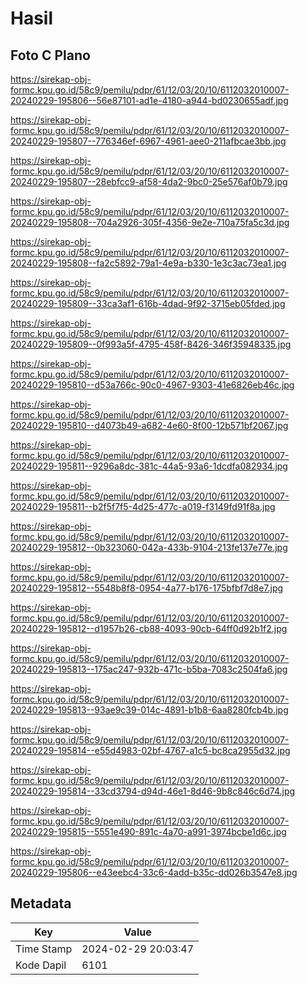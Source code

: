 # Hasil

## Foto C Plano

https://sirekap-obj-formc.kpu.go.id/58c9/pemilu/pdpr/61/12/03/20/10/6112032010007-20240229-195806--56e87101-ad1e-4180-a944-bd0230655adf.jpg

https://sirekap-obj-formc.kpu.go.id/58c9/pemilu/pdpr/61/12/03/20/10/6112032010007-20240229-195807--776346ef-6967-4961-aee0-211afbcae3bb.jpg

https://sirekap-obj-formc.kpu.go.id/58c9/pemilu/pdpr/61/12/03/20/10/6112032010007-20240229-195807--28ebfcc9-af58-4da2-9bc0-25e576af0b79.jpg

https://sirekap-obj-formc.kpu.go.id/58c9/pemilu/pdpr/61/12/03/20/10/6112032010007-20240229-195808--704a2926-305f-4356-9e2e-710a75fa5c3d.jpg

https://sirekap-obj-formc.kpu.go.id/58c9/pemilu/pdpr/61/12/03/20/10/6112032010007-20240229-195808--fa2c5892-79a1-4e9a-b330-1e3c3ac73ea1.jpg

https://sirekap-obj-formc.kpu.go.id/58c9/pemilu/pdpr/61/12/03/20/10/6112032010007-20240229-195809--33ca3af1-616b-4dad-9f92-3715eb05fded.jpg

https://sirekap-obj-formc.kpu.go.id/58c9/pemilu/pdpr/61/12/03/20/10/6112032010007-20240229-195809--0f993a5f-4795-458f-8426-346f35948335.jpg

https://sirekap-obj-formc.kpu.go.id/58c9/pemilu/pdpr/61/12/03/20/10/6112032010007-20240229-195810--d53a766c-90c0-4967-9303-41e6826eb46c.jpg

https://sirekap-obj-formc.kpu.go.id/58c9/pemilu/pdpr/61/12/03/20/10/6112032010007-20240229-195810--d4073b49-a682-4e60-8f00-12b571bf2067.jpg

https://sirekap-obj-formc.kpu.go.id/58c9/pemilu/pdpr/61/12/03/20/10/6112032010007-20240229-195811--9296a8dc-381c-44a5-93a6-1dcdfa082934.jpg

https://sirekap-obj-formc.kpu.go.id/58c9/pemilu/pdpr/61/12/03/20/10/6112032010007-20240229-195811--b2f5f7f5-4d25-477c-a019-f3149fd91f8a.jpg

https://sirekap-obj-formc.kpu.go.id/58c9/pemilu/pdpr/61/12/03/20/10/6112032010007-20240229-195812--0b323060-042a-433b-9104-213fe137e77e.jpg

https://sirekap-obj-formc.kpu.go.id/58c9/pemilu/pdpr/61/12/03/20/10/6112032010007-20240229-195812--5548b8f8-0954-4a77-b176-175bfbf7d8e7.jpg

https://sirekap-obj-formc.kpu.go.id/58c9/pemilu/pdpr/61/12/03/20/10/6112032010007-20240229-195812--d1957b26-cb88-4093-90cb-64ff0d92b1f2.jpg

https://sirekap-obj-formc.kpu.go.id/58c9/pemilu/pdpr/61/12/03/20/10/6112032010007-20240229-195813--175ac247-932b-471c-b5ba-7083c2504fa6.jpg

https://sirekap-obj-formc.kpu.go.id/58c9/pemilu/pdpr/61/12/03/20/10/6112032010007-20240229-195813--93ae9c39-014c-4891-b1b8-6aa8280fcb4b.jpg

https://sirekap-obj-formc.kpu.go.id/58c9/pemilu/pdpr/61/12/03/20/10/6112032010007-20240229-195814--e55d4983-02bf-4767-a1c5-bc8ca2955d32.jpg

https://sirekap-obj-formc.kpu.go.id/58c9/pemilu/pdpr/61/12/03/20/10/6112032010007-20240229-195814--33cd3794-d94d-46e1-8d46-9b8c846c6d74.jpg

https://sirekap-obj-formc.kpu.go.id/58c9/pemilu/pdpr/61/12/03/20/10/6112032010007-20240229-195815--5551e490-891c-4a70-a991-3974bcbe1d6c.jpg

https://sirekap-obj-formc.kpu.go.id/58c9/pemilu/pdpr/61/12/03/20/10/6112032010007-20240229-195806--e43eebc4-33c6-4add-b35c-dd026b3547e8.jpg


## Metadata

| Key        | Value               |
| ---------- | ------------------- |
| Time Stamp | 2024-02-29 20:03:47 |
| Kode Dapil | 6101                |




